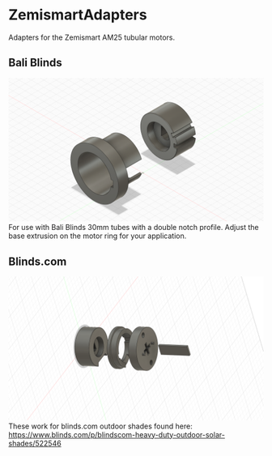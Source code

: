 # ZemismartAdapters
Adapters for the Zemismart AM25 tubular motors.

## Bali Blinds
![Zemismart AM25 Bali Blinds Adapter](https://github.com/joyfulhouse/ZemismartAdapters/blob/main/Bali%20Blinds/image.png?raw=true)
For use with Bali Blinds 30mm tubes with a double notch profile.
Adjust the base extrusion on the motor ring for your application.

## Blinds.com
![Zemismart AM25 Outdoor Blinds.com Adapter](https://github.com/joyfulhouse/ZemismartAdapters/blob/main/Blinds.com/image.png?raw=true)
These work for blinds.com outdoor shades found here: https://www.blinds.com/p/blindscom-heavy-duty-outdoor-solar-shades/522546
